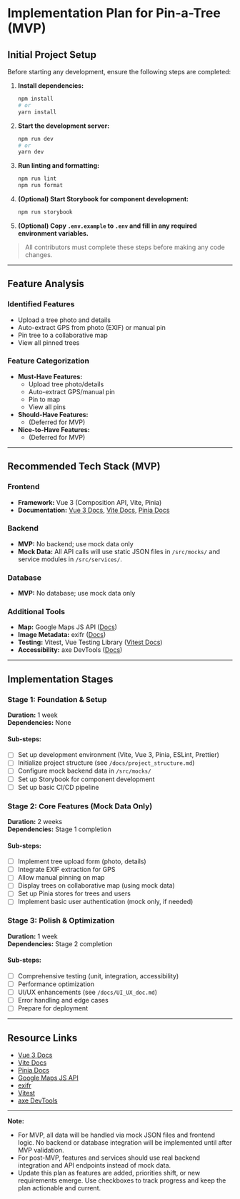 # Implementation Plan for Pin-a-Tree (MVP)

## Initial Project Setup

Before starting any development, ensure the following steps are completed:

1. **Install dependencies:**
   ```sh
   npm install
   # or
   yarn install
   ```
2. **Start the development server:**
   ```sh
   npm run dev
   # or
   yarn dev
   ```
3. **Run linting and formatting:**
   ```sh
   npm run lint
   npm run format
   ```
4. **(Optional) Start Storybook for component development:**
   ```sh
   npm run storybook
   ```
5. **(Optional) Copy `.env.example` to `.env` and fill in any required environment variables.**

> All contributors must complete these steps before making any code changes.

---

## Feature Analysis

### Identified Features
- Upload a tree photo and details
- Auto-extract GPS from photo (EXIF) or manual pin
- Pin tree to a collaborative map
- View all pinned trees

### Feature Categorization
- **Must-Have Features:**
  - Upload tree photo/details
  - Auto-extract GPS/manual pin
  - Pin to map
  - View all pins
- **Should-Have Features:**
  - (Deferred for MVP)
- **Nice-to-Have Features:**
  - (Deferred for MVP)

---

## Recommended Tech Stack (MVP)

### Frontend
- **Framework:** Vue 3 (Composition API, Vite, Pinia)
- **Documentation:** [Vue 3 Docs](https://vuejs.org/), [Vite Docs](https://vitejs.dev/), [Pinia Docs](https://pinia.vuejs.org/)

### Backend
- **MVP:** No backend; use mock data only
- **Mock Data:** All API calls will use static JSON files in `/src/mocks/` and service modules in `/src/services/`.

### Database
- **MVP:** No database; use mock data only

### Additional Tools
- **Map:** Google Maps JS API ([Docs](https://developers.google.com/maps/documentation/javascript/overview))
- **Image Metadata:** exifr ([Docs](https://github.com/MikeKovarik/exifr))
- **Testing:** Vitest, Vue Testing Library ([Vitest Docs](https://vitest.dev/))
- **Accessibility:** axe DevTools ([Docs](https://www.deque.com/axe/devtools/))

---

## Implementation Stages

### Stage 1: Foundation & Setup
**Duration:** 1 week  
**Dependencies:** None

#### Sub-steps:
- [ ] Set up development environment (Vite, Vue 3, Pinia, ESLint, Prettier)
- [ ] Initialize project structure (see `/docs/project_structure.md`)
- [ ] Configure mock backend data in `/src/mocks/`
- [ ] Set up Storybook for component development
- [ ] Set up basic CI/CD pipeline

### Stage 2: Core Features (Mock Data Only)
**Duration:** 2 weeks  
**Dependencies:** Stage 1 completion

#### Sub-steps:
- [ ] Implement tree upload form (photo, details)
- [ ] Integrate EXIF extraction for GPS
- [ ] Allow manual pinning on map
- [ ] Display trees on collaborative map (using mock data)
- [ ] Set up Pinia stores for trees and users
- [ ] Implement basic user authentication (mock only, if needed)

### Stage 3: Polish & Optimization
**Duration:** 1 week  
**Dependencies:** Stage 2 completion

#### Sub-steps:
- [ ] Comprehensive testing (unit, integration, accessibility)
- [ ] Performance optimization
- [ ] UI/UX enhancements (see `/docs/UI_UX_doc.md`)
- [ ] Error handling and edge cases
- [ ] Prepare for deployment

---

## Resource Links

- [Vue 3 Docs](https://vuejs.org/)
- [Vite Docs](https://vitejs.dev/)
- [Pinia Docs](https://pinia.vuejs.org/)
- [Google Maps JS API](https://developers.google.com/maps/documentation/javascript/overview)
- [exifr](https://github.com/MikeKovarik/exifr)
- [Vitest](https://vitest.dev/)
- [axe DevTools](https://www.deque.com/axe/devtools/)

---

**Note:**
- For MVP, all data will be handled via mock JSON files and frontend logic. No backend or database integration will be implemented until after MVP validation.
- For post-MVP, features and services should use real backend integration and API endpoints instead of mock data.
- Update this plan as features are added, priorities shift, or new requirements emerge. Use checkboxes to track progress and keep the plan actionable and current. 